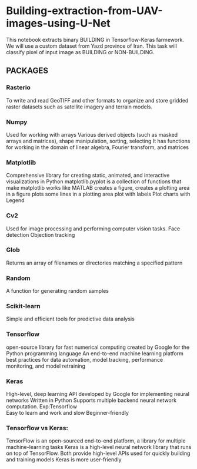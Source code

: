 # Building-extraction-from-UAV-images-using-U-Net
This notebook extracts binary BUILDING in Tensorflow-Keras farmework. We will use a custom dataset from Yazd province of Iran. This task will classify pixel of input image as BUILDING or NON-BUILDING.
## PACKAGES

### Rasterio
To write and read GeoTIFF and other formats
to organize and store gridded raster datasets such as satellite imagery and terrain models.

### Numpy
Used for working with arrays
Various derived objects (such as masked arrays and matrices), shape manipulation, sorting, selecting
It has functions for working in the domain of linear algebra, Fourier transform, and matrices

### Matplotlib
Comprehensive library for creating static, animated, and interactive visualizations in Python
matplotlib.pyplot is a collection of functions that make matplotlib works like MATLAB
creates a figure,
creates a plotting area in a figure
plots some lines in a plotting area
plot with labels
Plot charts with Legend

### Cv2
Used for image processing and performing computer vision tasks.
Face detection
Objection tracking

### Glob
Returns an array of filenames or directories matching a specified pattern

### Random
A function for generating random samples

### Scikit-learn
Simple and efficient tools for predictive data analysis

### Tensorflow
open-source library for fast numerical computing
created by Google for the Python programming language
An end-to-end machine learning platform
best practices for data automation, model tracking, performance monitoring, and model retraining

### Keras
High-level, deep learning API developed by Google for implementing neural networks
Written in Python
Supports multiple backend neural network computation. Exp:Tensorflow                    
Easy to learn and work and slow
Beginner-friendly

### Tensorflow vs Keras:
TensorFlow is an open-sourced end-to-end platform, a library for multiple machine-learning tasks
Keras is a high-level neural network library that runs on top of TensorFlow. Both provide high-level APIs used for quickly building and training models Keras is more user-friendly

